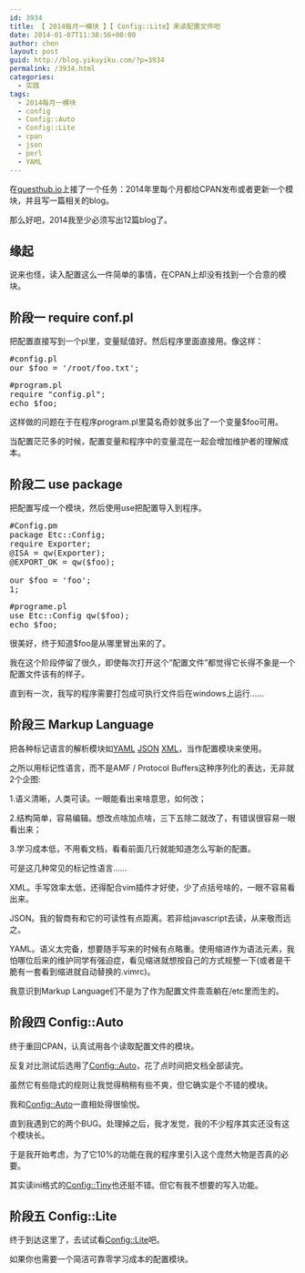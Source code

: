 ```yaml
---
id: 3934
title: 【 2014每月一模块 】【 Config::Lite】来读配置文件吧
date: 2014-01-07T11:38:56+00:00
author: chen
layout: post
guid: http://blog.yikuyiku.com/?p=3934
permalink: /3934.html
categories:
  - 实践
tags:
  - 2014每月一模块
  - config
  - Config::Auto
  - Config::Lite
  - cpan
  - json
  - perl
  - YAML
---
```

在[questhub.io](http://questhub.io/)上接了一个任务：2014年里每个月都给CPAN发布或者更新一个模块，并且写一篇相关的blog。

那么好吧，2014我至少必须写出12篇blog了。

## 缘起

说来也怪，读入配置这么一件简单的事情，在CPAN上却没有找到一个合意的模块。

## 阶段一 require conf.pl

把配置直接写到一个pl里，变量赋值好。然后程序里面直接用。像这样：

<pre class="brush: perl">#config.pl
our $foo = '/root/foo.txt';
</pre>

<pre class="brush: perl">#program.pl
require "config.pl";
echo $foo;
</pre>

这样做的问题在于在程序program.pl里莫名奇妙就多出了一个变量$foo可用。
  
当配置茫茫多的时候，配置变量和程序中的变量混在一起会增加维护者的理解成本。

## 阶段二 use package

把配置写成一个模块，然后使用use把配置导入到程序。

<pre class="brush: perl">#Config.pm
package Etc::Config;
require Exporter;
@ISA = qw(Exporter);
@EXPORT_OK = qw($foo);

our $foo = 'foo';
1;
</pre>

<pre class="brush: perl">#programe.pl
use Etc::Config qw($foo);
echo $foo;
</pre>

很美好，终于知道$foo是从哪里冒出来的了。
  
我在这个阶段停留了很久，即使每次打开这个&#8221;配置文件&#8221;都觉得它长得不象是一个配置文件该有的样子。
  
直到有一次，我写的程序需要打包成可执行文件后在windows上运行&#8230;&#8230;

## 阶段三 Markup Language

把各种标记语言的解析模块如[YAML](https://metacpan.org/pod/YAML) [JSON](https://metacpan.org/pod/JSON) [XML](https://metacpan.org/module/XML::Simple)，当作配置模块来使用。

之所以用标记性语言，而不是AMF / Protocol Buffers这种序列化的表达，无非就2个企图:
  
1.语义清晰，人类可读。一眼能看出来啥意思，如何改；
  
2.结构简单，容易编辑。想改点啥加点啥，三下五除二就改了，有错误很容易一眼看出来；
  
3.学习成本低，不用看文档，看看前面几行就能知道怎么写新的配置。

可是这几种常见的标记性语言……
  
XML。手写效率太低，还得配合vim插件才好使，少了点括号啥的，一眼不容易看出来。
  
JSON。我的智商有和它的可读性有点距离。若非给javascript去读，从来敬而远之。
  
YAML。语义太完备，想要随手写来的时候有点略重。使用缩进作为语法元素，我怕哪位后来的维护同学有强迫症，看见缩进就想按自己的方式规整一下(或者是干脆有一套看到缩进就自动替换的.vimrc)。

我意识到Markup Language们不是为了作为配置文件乖乖躺在/etc里而生的。

## 阶段四 Config::Auto

终于重回CPAN，认真试用各个读取配置文件的模块。
  
反复对比测试后选用了[Config::Auto](https://metacpan.org/pod/Config::Auto)，花了点时间把文档全部读完。
  
虽然它有些隐式的规则让我觉得稍稍有些不爽，但它确实是个不错的模块。

我和[Config::Auto](https://metacpan.org/pod/Config::Auto)一直相处得很愉悦。
  
直到我遇到它的两个BUG。处理掉之后，我才发觉，我的不少程序其实还没有这个模块长。
  
于是我开始考虑，为了它10%的功能在我的程序里引入这个庞然大物是否真的必要。

其实读ini格式的[Config::Tiny](https://metacpan.org/pod/Config::Tiny)也还挺不错。但它有我不想要的写入功能。

## 阶段五 Config::Lite

终于到达这里了，去试试看[Config::Lite](https://metacpan.org/pod/Config::Lite)吧。

如果你也需要一个简洁可靠零学习成本的配置模块。